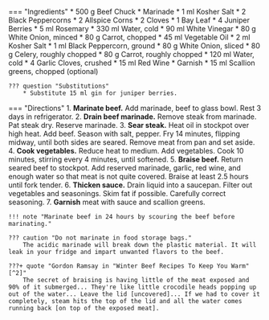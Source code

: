=== "Ingredients"
    * 500 g Beef Chuck
    * Marinade
        * 1 ml Kosher Salt
        * 2 Black Peppercorns
        * 2 Allspice Corns
        * 2 Cloves
        * 1 Bay Leaf
        * 4 Juniper Berries
        * 5 ml Rosemary
        * 330 ml Water, cold
        * 90 ml White Vinegar
        * 80 g White Onion, minced
        * 80 g Carrot, chopped
    * 45 ml Vegetable Oil
    * 2 ml Kosher Salt
    * 1 ml Black Peppercorn, ground
    * 80 g White Onion, sliced
    * 80 g Celery, roughly chopped
    * 80 g Carrot, roughly chopped
    * 120 ml Water, cold
    * 4 Garlic Cloves, crushed
    * 15 ml Red Wine
    * Garnish
        * 15 ml Scallion greens, chopped (optional)

    ??? question "Substitutions"
        * Substitute 15 ml gin for juniper berries.

=== "Directions"
    1. **Marinate beef.** Add marinade, beef to glass bowl. Rest 3 days in refrigerator.
    2. **Drain beef marinade.** Remove steak from marinade. Pat steak dry. Reserve marinade.
    3. **Sear steak.** Heat oil in stockpot over high heat. Add beef. Season with salt, pepper. Fry 14 minutes, flipping midway, until both sides are seared. Remove meat from pan and set aside.
    4. **Cook vegetables.** Reduce heat to medium. Add vegetables. Cook 10 minutes, stirring every 4 minutes, until softened.
    5. **Braise beef.** Return seared beef to stockpot. Add reserved marinade, garlic, red wine, and enough water so that meat is not quite covered. Braise at least 2.5 hours until fork tender.
    6. **Thicken sauce.** Drain liquid into a saucepan. Filter out vegetables and seasonings. Skim fat if possible. Carefully correct seasoning.
    7. **Garnish** meat with sauce and scallion greens.

    !!! note "Marinate beef in 24 hours by scouring the beef before marinating."

    ??? caution "Do not marinate in food storage bags."
        The acidic marinade will break down the plastic material. It will leak in your fridge and impart unwanted flavors to the beef.

    ???+ quote "Gordon Ramsay in "Winter Beef Recipes To Keep You Warm"[^2]"
        The secret of braising is having little of the meat exposed and 90% of it submerged... They're like little crocodile heads popping up out of the water... Leave the lid [uncovered]... If we had to cover it completely, steam hits the top of the lid and all the water comes running back [on top of the exposed meat].

[^1]:
    Arlena. ["German Sauerbraten Recipe."](http://www.bavariankitchen.com/meats/sauerbraten.aspx) *Bavarian Kitchen.* 26 December 2009. Accessed 2019.
[^2]:
    Ramsay, Gordon. ["Winter Beef Recipes To Keep You Warm."](https://www.youtube.com/watch?v=eTqGvxI-QFY) 19 November 2020. Accessed November 2020.
